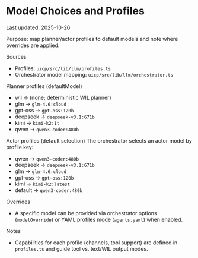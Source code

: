 # Model Choices and Profiles

Last updated: 2025-10-26

Purpose: map planner/actor profiles to default models and note where overrides are applied.

Sources
- Profiles: `uicp/src/lib/llm/profiles.ts`
- Orchestrator model mapping: `uicp/src/lib/llm/orchestrator.ts`

Planner profiles (defaultModel)
- wil → (none; deterministic WIL planner)
- glm → `glm-4.6:cloud`
- gpt-oss → `gpt-oss:120b`
- deepseek → `deepseek-v3.1:671b`
- kimi → `kimi-k2:1t`
- qwen → `qwen3-coder:480b`

Actor profiles (default selection)
The orchestrator selects an actor model by profile key:
- qwen → `qwen3-coder:480b`
- deepseek → `deepseek-v3.1:671b`
- glm → `glm-4.6:cloud`
- gpt-oss → `gpt-oss:120b`
- kimi → `kimi-k2:latest`
- default → `qwen3-coder:480b`

Overrides
- A specific model can be provided via orchestrator options (`modelOverride`) or YAML profiles mode (`agents.yaml`) when enabled.

Notes
- Capabilities for each profile (channels, tool support) are defined in `profiles.ts` and guide tool vs. text/WIL output modes.

